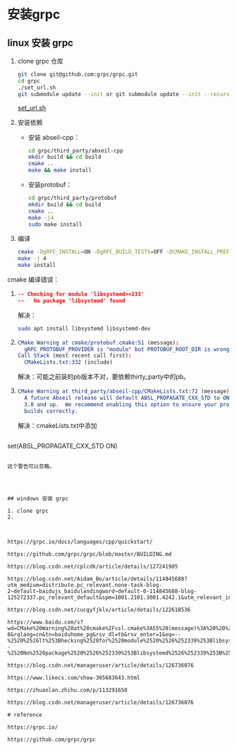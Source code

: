 # 安装grpc



## linux 安装 grpc

1. clone grpc 仓库

   ```bash
   git clone git@github.com:grpc/grpc.git
   cd grpc
   ./set_url.sh
   git submodule update --init or git submodule update --init --recursive
   
   
   ```

   [set_url.sh](./set_url.sh)

2. 安装依赖

   - 安装 abseil-cpp：

     ```bash
     cd grpc/third_party/abseil-cpp
     mkdir build && cd build
     cmake ..
     make && make install
     ```

   - 安装protobuf：

     ```bash
     cd grpc/third_party/protobuf
     mkdir build && cd build
     cmake ..
     make -j4
     sudo make install
     ```

     

3. 编译

   ```bash
   cmake -DgRPC_INSTALL=ON -DgRPC_BUILD_TESTS=OFF -DCMAKE_INSTALL_PREFIX=../_install ..	# 默认生成是静态库，如果想要生成动态库：-DBUILD_SHARED_LIBS=ON
   make -j 4
   make install
   ```

   

cmake 编译错误：

1. ```cmake
   -- Checking for module 'libsystemd>=233'
   --   No package 'libsystemd' found
   ```

   解决：

   ```bash
   sudo apt install libsystemd libsystemd-dev
   ```

2. ```cmake
   CMake Warning at cmake/protobuf.cmake:51 (message):
     gRPC_PROTOBUF_PROVIDER is "module" but PROTOBUF_ROOT_DIR is wrong
   Call Stack (most recent call first):
     CMakeLists.txt:332 (include)
   ```

   解决：可能之前装的pb版本不对，要依赖thirty_party中的pb。

   
   
3. ```cmake
   CMake Warning at third_party/abseil-cpp/CMakeLists.txt:72 (message):
     A future Abseil release will default ABSL_PROPAGATE_CXX_STD to ON for CMake
     3.8 and up.  We recommend enabling this option to ensure your project still
     builds correctly.
   ```

   解决：cmakeLists.txt中添加

   ```cmake
set(ABSL_PROPAGATE_CXX_STD ON)
   ```
   
   这个警告可以忽略。
   
   
   

## windows 安装 grpc

1. clone grpc
2. 



https://grpc.io/docs/languages/cpp/quickstart/

https://github.com/grpc/grpc/blob/master/BUILDING.md

https://blog.csdn.net/cplcdk/article/details/127241905

https://blog.csdn.net/Aidam_Bo/article/details/114845688?utm_medium=distribute.pc_relevant.none-task-blog-2~default~baidujs_baidulandingword~default-0-114845688-blog-125272337.pc_relevant_default&spm=1001.2101.3001.4242.1&utm_relevant_index=3

https://blog.csdn.net/cucgyfjklx/article/details/122618536

https://www.baidu.com/s?wd=CMake%20Warning%20at%20cmake%2Fssl.cmake%3A55%20(message)%3A%20%20%20gRPC_SSL_PROVIDER%20is%20%22module%22%20but%20BORINGSSL_ROOT_DI&rsv_spt=1&rsv_iqid=0xaeedac450006f0f7&issp=1&f=8&rsv_bp=1&rsv_idx=2&ie=utf-8&rqlang=cn&tn=baiduhome_pg&rsv_dl=tb&rsv_enter=1&oq=--%2520%2526lt%253Bhecking%2520for%2520module%2520%2526%252339%253Blibsystemd%2526gt%253B%253D2%2526lt%253B%2526lt%253B%2526%252339%253B%2520--%2520No%2520package%2520%2526%252339%253Blibsystemd%2526%252339%253B%2520found&rsv_btype=t&inputT=561&rsv_t=871d78CPcNGcCL51Nda1SAGtXYlF6bJGJpVC7%2BIocNYQbiE5cUeD17JJwCDqMTWCQAyt&rsv_pq=bdec3c6500078605&rsv_sug3=5&rsv_n=2&rsv_sug2=0&rsv_sug4=561

https://blog.csdn.net/manageruser/article/details/126736076

https://www.likecs.com/show-305683643.html

https://zhuanlan.zhihu.com/p/113291650

https://blog.csdn.net/manageruser/article/details/126736076

# reference

https://grpc.io/

https://github.com/grpc/grpc
